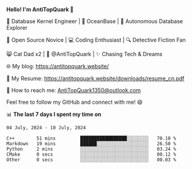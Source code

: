 
**Hello! I'm AntiTopQuark 👋**

🔧 Database Kernel Engineer | 🌊 OceanBase | 🤖 Autonomous Database Explorer

🌱 Open Source Novice | 💻 Coding Enthusiast | 🔍 Detective Fiction Fan

😸 Cat Dad x2 | 🎉 @AntiTopQuark | ✨ Chasing Tech & Dreams

🌐 My blog: https://antitopquark.website/

📄 My Resume: https://antitopquark.website/downloads/resume_cn.pdf

📧 How to reach me: AntiTopQuark1350@outlook.com

Feel free to follow my GitHub and connect with me! 😄

📊 **The last 7 days I spent my time on** 

<!--START_SECTION:waka-->
```text
04 July, 2024 - 10 July, 2024

C++        51 mins         █████████████████░░░░░░░░   70.10 % 
Markdown   19 mins         ██████░░░░░░░░░░░░░░░░░░░   26.50 % 
Python     2 mins          ░░░░░░░░░░░░░░░░░░░░░░░░░   03.24 % 
CMake      0 secs          ░░░░░░░░░░░░░░░░░░░░░░░░░   00.12 % 
Other      0 secs          ░░░░░░░░░░░░░░░░░░░░░░░░░   00.03 %
```
<!--END_SECTION:waka-->



